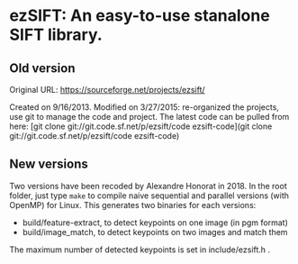 # ezSIFT: An easy-to-use stanalone SIFT library.


## Old version

Original URL: https://sourceforge.net/projects/ezsift/

Created on 9/16/2013.
Modified on 3/27/2015: re-organized the projects, use git to manage the code and project. 
The latest code can be pulled from here:
[git clone git://git.code.sf.net/p/ezsift/code ezsift-code](git clone git://git.code.sf.net/p/ezsift/code ezsift-code)


## New versions

Two versions have been recoded by Alexandre Honorat in 2018. 
In the root folder, just type ```make``` to compile naive sequential and parallel versions (with OpenMP) for Linux.
This generates two binaries for each versions:
- build/feature-extract, to detect keypoints on one image (in pgm format)
- build/image_match, to detect keypoints on two images and match them

The maximum number of detected keypoints is set in include/ezsift.h .

